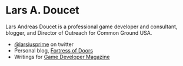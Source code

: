 # Lars A. Doucet

Lars Andreas Doucet is a professional game developer and consultant, blogger, and Director of Outreach for Common Ground USA.

- [@larsiusprime](https://www.twitter.com/larsiusprime) on twitter  
- Personal blog, [Fortress of Doors](https://www.fortressofdoors.com)  
- Writings for [Game Developer Magazine](https://www.gamedeveloper.com/author/lars-doucet)  